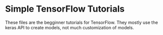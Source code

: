 # Simple TensorFlow Tutorials

These files are the begginner tutorials for TensorFlow. They mostly use the keras API
to create models, not much customization of models.
